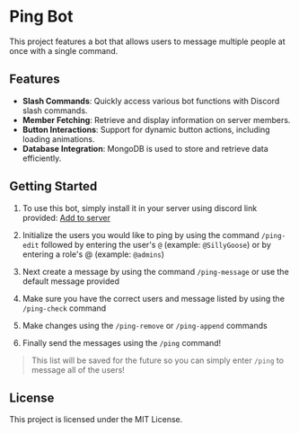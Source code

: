 
# Ping Bot

This project features a bot that allows users to message multiple people at once with a single command. 

## Features

- **Slash Commands**: Quickly access various bot functions with Discord slash commands.
- **Member Fetching**: Retrieve and display information on server members.
- **Button Interactions**: Support for dynamic button actions, including loading animations.
- **Database Integration**: MongoDB is used to store and retrieve data efficiently.
  
## Getting Started

1. To use this bot, simply install it in your server using discord link provided:
[Add to server][1]
2. Initialize the users you would like to ping by using the command `/ping-edit` followed by entering the user's `@` (example: `@SillyGoose`) or by entering a role's @ (example: `@admins`)

3. Next create a message by using the command `/ping-message` or use the default message provided

4. Make sure you have the correct users and message listed by using the `/ping-check` command

5. Make changes using the `/ping-remove` or `/ping-append` commands

6. Finally send the messages using the `/ping` command!

>This list will be saved for the future so you can simply enter `/ping` to message all of the users!

## License

This project is licensed under the MIT License.

[1]: https://discord.com/oauth2/authorize?client_id=988528655003156551
